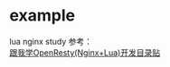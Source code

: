 # example
lua nginx study
参考：  
[跟我学OpenResty(Nginx+Lua)开发目录贴](http://jinnianshilongnian.iteye.com/blog/2190344) 
